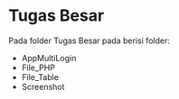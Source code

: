 
Tugas Besar
==
Pada folder Tugas Besar pada berisi folder:
- AppMultiLogin
- File_PHP
- File_Table
- Screenshot
